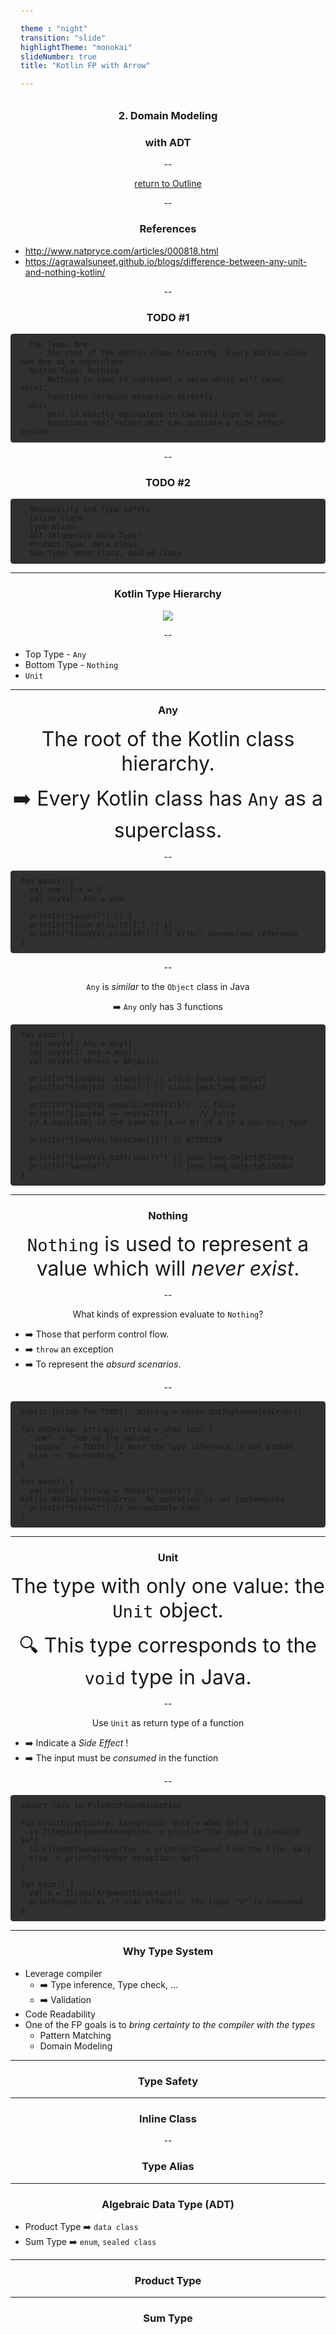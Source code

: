 ```yaml
---

theme : "night"
transition: "slide"
highlightTheme: "monokai"
slideNumber: true
title: "Kotlin FP with Arrow"

---
```


### 2. Domain Modeling
### with ADT

<style>
pre {
  background: #303030;
  padding: 10px 16px;
  border-radius: 0.3em;
  counter-reset: line;
}
pre code[class*="="] .line {
  display: block;
  line-height: 1.8rem;
  font-size: 1em;
}
pre code[class*="="] .line:before {
  counter-increment: line;
  content: counter(line);
  display: inline-block;
  border-right: 3px solid #6ce26c !important;
  padding: 0 .5em;
  margin-right: .5em;
  color: #afafaf !important;
  width: 24px;
  text-align: right;
}

.reveal .slides > section > section {
  text-align: center; 
}

h1,h2,h3,h4 {
  text-align: center;
}

p {
  text-align: center;
}
</style>

--

[return to Outline](../../export/#/2)

--

### References

- http://www.natpryce.com/articles/000818.html
- https://agrawalsuneet.github.io/blogs/difference-between-any-unit-and-nothing-kotlin/

--

### TODO #1

```
- Top Type: Any
    - The root of the Kotlin class hierarchy. Every Kotlin class has Any as a superclass.
- Bottom Type: Nothing
    - Nothing is used to represent a value which will never exist.
    - Functions throwing exception directly
- Unit
    - Unit is exactly equivalent to the void type in Java.
    - Functions that return Unit can indicate a side effect inside.
```

--

### TODO #2

```
- Readability and Type Safety
- Inline Class
- Type Alias
- ADT (Algebraic Data Type)
- Product Type: data class
- Sum Type: enum class, sealed class
```

---

### Kotlin Type Hierarchy

![](img/hierarchy.png)

--

- Top Type - `Any`
- Bottom Type - `Nothing`
- `Unit`

---

### Any

<font size="6">The root of the Kotlin class hierarchy. 

➡️ Every Kotlin class has `Any` as a superclass.</font>

--

```kotlin=
fun main() {
  val num: Int = 5
  val anyVal: Any = num
  
  println("$anyVal") // 5
  println("${num.plus(10)}") // 15
  println("${anyVal.plus(10)}") // Error: Unresolved reference
}
```

--

`Any` is *similar* to the `Object` class in Java

➡️ `Any` only has 3 functions

```kotlin=
fun main() {
  val anyVal: Any = Any()
  val anyVal2: Any = Any()
  val objVal: Object = Object()

  println("${anyVal::class}") // class java.lang.Object
  println("${objVal::class}") // class java.lang.Object
    
  println("${anyVal.equals(anyVal2)}")  // false
  println("${anyVal == anyVal2}")       // false
  // A.equals(B) is the same as (A == B) if A is a non-null type
  
  println("${anyVal.hashCode()}") // 87285178
  
  println("${anyVal.toString()}") // java.lang.Object@533ddba
  println("$anyVal")              // java.lang.Object@533ddba  
}
```

---

### Nothing

<font size="6">`Nothing` is used to represent a value which will *never exist*.</font>

--

What kinds of expression evaluate to `Nothing`?

- ➡️ Those that perform control flow.
- ➡️ `throw` an exception
- ➡️ To represent the *absurd scenarios*.

--

```kotlin=
public inline fun TODO(): Nothing = throw NotImplementedError()

fun doOps(op: String): String = when (op) {
  "sum" -> "Sum up the values..."
  "square" -> TODO() // Note the type inference is not broken
  else -> "Do nothing."
}

fun main() {
  val result: String = doOps("square") // kotlin.NotImplementedError: An operation is not implemented.
  println("$result") // unreachable code
}
```

---

### Unit

<font size="6">The type with only one value: the `Unit` object.

🔍 This type corresponds to the `void` type in Java.</font>

--

Use `Unit` as return type of a function

- ➡️ Indicate a *Side Effect* !
- ➡️ The input must be *consumed* in the function

--

```kotlin=
import java.io.FileNotFoundException

fun printException(e: Exception): Unit = when (e) {
  is IllegalArgumentException -> println("The input is invalid: $e")
  is FileNotFoundException -> println("Cannot find the file: $e")
  else -> println("Other exception: $e")
}

fun main() {
  val e = IllegalArgumentException()
  printException(e) // Side Effect => the input "e" is consumed
}
```

---

### Why Type System

- Leverage compiler
  - ➡️ Type inference, Type check, ...
  - ➡️ Validation
- Code Readability
- One of the FP goals is to *bring certainty to the compiler with the types*
  - Pattern Matching
  - Domain Modeling

---

### Type Safety

---

### Inline Class

--

### Type Alias

---

### Algebraic Data Type (ADT)

- Product Type ➡️ `data class`
- Sum Type ➡️ `enum`, `sealed class`

---

### Product Type

---

### Sum Type